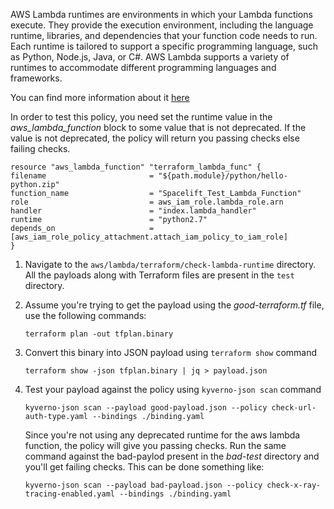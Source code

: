AWS Lambda runtimes are environments in which your Lambda functions execute. They provide the execution environment, including the language runtime, libraries, and dependencies that your function code needs to run. Each runtime is tailored to support a specific programming language, such as Python, Node.js, Java, or C#. AWS Lambda supports a variety of runtimes to accommodate different programming languages and frameworks.

You can find more information about it [here](https://docs.aws.amazon.com/lambda/latest/dg/lambda-runtimes.html)

In order to test this policy, you need set the runtime value in the *aws_lambda_function* block to some value that is not deprecated. If the value is not deprecated, the policy will return you passing checks else failing checks.

```
resource "aws_lambda_function" "terraform_lambda_func" {
filename                       = "${path.module}/python/hello-python.zip"
function_name                  = "Spacelift_Test_Lambda_Function"
role                           = aws_iam_role.lambda_role.arn
handler                        = "index.lambda_handler"
runtime                        = "python2.7"
depends_on                     = [aws_iam_role_policy_attachment.attach_iam_policy_to_iam_role]
}
```

1. Navigate to the `aws/lambda/terraform/check-lambda-runtime` directory. All the payloads along with Terraform files are present in the `test` directory.

2. Assume you're trying to get the payload using the *good-terraform.tf* file, use the following commands:
   ```
   terraform plan -out tfplan.binary
   ```
3. Convert this binary into JSON payload using `terraform show` command
   ```
   terraform show -json tfplan.binary | jq > payload.json
   ```
4. Test your payload against the policy using `kyverno-json scan` command
   ```
   kyverno-json scan --payload good-payload.json --policy check-url-auth-type.yaml --bindings ./binding.yaml
   ```
   Since you're not using any deprecated runtime for the aws lambda function, the policy will give you passing checks. Run the same command against the bad-paylod present in the *bad-test* directory and you'll get failing checks. This can be done something like:
   ```
   kyverno-json scan --payload bad-payload.json --policy check-x-ray-tracing-enabled.yaml --bindings ./binding.yaml
   ```